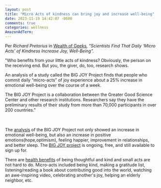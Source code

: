 ```yaml
---
layout: post
title: "Micro Acts of kindness can bring joy and increase well-being"
date: 2023-11-19 14:42:07 -0600
comments: true
categories: wellness
AmazonAdTerm:
---
```

Per *Richard Pretorius* in [Wealth of Geeks](https://wealthofgeeks.com/scientists-find-that-daily-micro-acts-of-kindness-increase-joy-well-being/), *"Scientists Find That Daily ‘Micro Acts’ of Kindness Increase Joy, Well-Being".*

>
"Who benefits from your little acts of kindness? Obviously, the person on the receiving end. But you, the giver, do, too, research shows.
>
An analysis of a study called the BIG JOY Project finds that people who commit daily “micro-acts” of joy experience about a 25% increase in emotional well-being over the course of a week.
>
The BIG JOY Project is a collaboration between the Greater Good Science Center and other research institutions. Researchers say they have the preliminary results of their study from more than 70,000 participants in over 200 countries."
>

<br><br>
The [analysis](https://greatergood.berkeley.edu/article/item/can_little_steps_lead_to_big_joy) of the BIG JOY Project not only showed an increase in emotional well-being, but also an increase in positive emotions(hope,optimism), feeling happier, improvement in relationships, and better sleep. The [BIG JOY project](https://ggia.berkeley.edu/bigjoy) is ongoing, free, and still available to sign up for.

There are [health benefits](https://geridoc.net/blog/2021/08/26/thoughtfulness-and-your-health/) of being thoughtful and kind and small acts are not hard to do. Micro-acts included being kind, making a gratitude list, listening/reading a book about contributing good into the world, watching an awe-inspiring video, celebrating another's joy, helping an elderly neighbor, etc.
